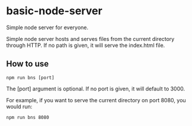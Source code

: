 # basic-node-server
Simple node server for everyone.

Simple node server hosts and serves files from the current directory through HTTP.
If no path is given, it will serve the index.html file.

## How to use
```
npm run bns [port]
```

The [port] argument is optional. If no port is given, it will default to 3000.

For example, if you want to serve the current directory on port 8080, you would run:
```
npm run bns 8080
```

